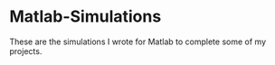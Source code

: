 # Matlab-Simulations
These are the simulations I wrote for Matlab to complete some of my projects. 
